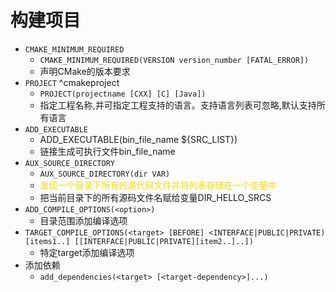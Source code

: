# 构建项目

- `CMAKE_MINIMUM_REQUIRED`
  - `CMAKE_MINIMUM_REQUIRED(VERSION version_number [FATAL_ERROR])`
  - 声明CMake的版本要求
- `PROJECT` ^cmakeproject
  - `PROJECT(projectname [CXX] [C] [Java])`
  - 指定工程名称,并可指定工程支持的语言。支持语言列表可忽略,默认支持所有语言
- `ADD_EXECUTABLE`
  - ADD_EXECUTABLE(bin_file_name ${SRC_LIST})
  - 链接生成可执行文件bin_file_name
- `AUX_SOURCE_DIRECTORY`
  - `AUX_SOURCE_DIRECTORY(dir VAR)`
  - <font color="gold">发现一个目录下所有的源代码文件并将列表存储在一个变量中</font>
  - 把当前目录下的所有源码文件名赋给变量DIR_HELLO_SRCS
- `ADD_COMPILE_OPTIONS(<option>)`  
  - 目录范围添加编译选项
- `TARGET_COMPILE_OPTIONS(<target> [BEFORE] <INTERFACE|PUBLIC|PRIVATE) [items1..] [[INTERFACE|PUBLIC|PRIVATE][item2..]..])`  
  - 特定target添加编译选项
- 添加依赖  
  - `add_dependencies(<target> [<target-dependency>]...)`
